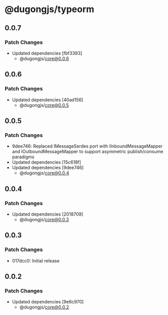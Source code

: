 # @dugongjs/typeorm

## 0.0.7

### Patch Changes

- Updated dependencies [fbf3393]
    - @dugongjs/core@0.0.6

## 0.0.6

### Patch Changes

- Updated dependencies [40ad156]
    - @dugongjs/core@0.0.5

## 0.0.5

### Patch Changes

- 9dee746: Replaced IMessageSerdes port with IInboundMessageMapper and IOutboundMessageMapper to support asymmetric publish/consume paradigms
- Updated dependencies [15c618f]
- Updated dependencies [9dee746]
    - @dugongjs/core@0.0.4

## 0.0.4

### Patch Changes

- Updated dependencies [2018709]
    - @dugongjs/core@0.0.3

## 0.0.3

### Patch Changes

- 017dcc0: Initial release

## 0.0.2

### Patch Changes

- Updated dependencies [9e6c970]
    - @dugongjs/core@0.0.2
